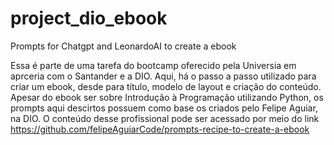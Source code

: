 # project_dio_ebook
Prompts for Chatgpt and LeonardoAI to create a ebook

Essa é parte de uma tarefa do bootcamp oferecido pela Universia em aprceria com o Santander e a DIO. 
Aqui, há o passo a passo utilizado para criar um ebook, desde para título, modelo de layout e criação do conteúdo.
Apesar do ebook ser sobre Introdução à Programação utilizando Python, os prompts
aqui descirtos possuem como base os criados pelo Felipe Aguiar, na DIO. O conteúdo desse
profissional pode ser acessado por meio do link https://github.com/felipeAguiarCode/prompts-recipe-to-create-a-ebook
